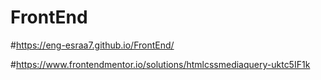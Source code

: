 # FrontEnd

#https://eng-esraa7.github.io/FrontEnd/

#https://www.frontendmentor.io/solutions/htmlcssmediaquery-uktc5IF1k

